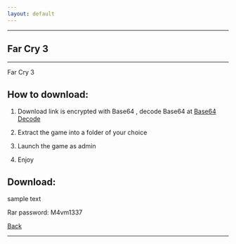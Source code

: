 ```yaml
---
layout: default
---
```


* * *

## Far Cry 3

* * *

Far Cry 3

## How to download:

1. Download link is encrypted with Base64 , decode Base64 at [Base64 Decode](https://www.base64decode.org/)

2. Extract the game into a folder of your choice

3. Launch the game as admin

4. Enjoy

## Download:

sample text

Rar password: M4vm1337

[Back](./)

* * *
